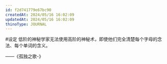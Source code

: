 ```yaml
---
id: f2d741779e67bc90
createdAt: 2024/05/16 16:02:09
updatedAt: 2024/05/16 16:02:09
thinoType: JOURNAL
---
```

#设定 低阶的神秘学家无法使用高阶的神秘术，即使他们完全清楚每个字母的念法、每个单词的含义。

——《孤独之歌-》